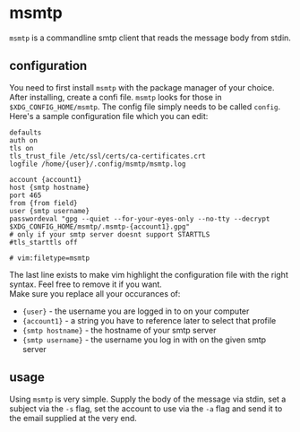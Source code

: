 # msmtp

`msmtp` is a commandline smtp client that reads the message body from stdin.

## configuration

You need to first install `msmtp` with the package manager of your choice.  
After installing, create a confi file. `msmtp` looks for those in `$XDG_CONFIG_HOME/msmtp`. The config file simply needs to be called `config`.  
Here's a sample configuration file which you can edit:
```
defaults
auth on
tls on
tls_trust_file /etc/ssl/certs/ca-certificates.crt
logfile /home/{user}/.config/msmtp/msmtp.log

account {account1}
host {smtp hostname}
port 465
from {from field}
user {smtp username}
passwordeval "gpg --quiet --for-your-eyes-only --no-tty --decrypt $XDG_CONFIG_HOME/msmtp/.msmtp-{account1}.gpg"
# only if your smtp server doesnt support STARTTLS
#tls_starttls off

# vim:filetype=msmtp
```
The last line exists to make vim highlight the configuration file with the right syntax. Feel free to remove it if you want.  
Make sure you replace all your occurances of:
- `{user}` - the username you are logged in to on your computer
- `{account1}` - a string you have to reference later to select that profile
- `{smtp hostname}` - the hostname of your smtp server
- `{smtp username}` - the username you log in with on the given smtp server

## usage

Using `msmtp` is very simple. Supply the body of the message via stdin, set a subject via the `-s` flag, set the account to use via the `-a` flag and send it to the email supplied at the very end.
